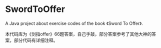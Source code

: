 # SwordToOffer
A Java project about exercise codes of the book 《Sword To Offer》.

本代码库为《剑指offer》66题答案，自己手敲，部分答案参考了其他大神的答案，部分代码有详细注释。